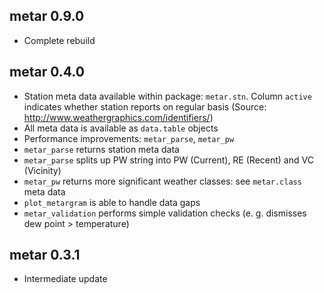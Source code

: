 ## metar 0.9.0
* Complete rebuild


## metar 0.4.0

* Station meta data available within package: `metar.stn`. Column `active` indicates whether station reports on regular basis (Source: http://www.weathergraphics.com/identifiers/)
* All meta data is available as `data.table` objects
* Performance improvements: `metar_parse`, `metar_pw`
* `metar_parse` returns station meta data
* `metar_parse` splits up PW string into PW (Current), RE (Recent) and VC (Vicinity)
* `metar_pw` returns more significant weather classes: see `metar.class` meta data
* `plot_metargram` is able to handle data gaps
* `metar_validation` performs simple validation checks (e. g. dismisses dew point > temperature) 

## metar 0.3.1
* Intermediate update
